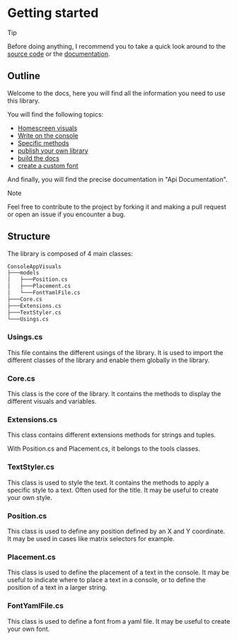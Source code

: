 # Getting started

> [!TIP]
> Before doing anything, I recommend you to take a quick look around to the [source code](https://github.com/MorganKryze/ConsoleAppVisuals) or the [documentation](https://morgankryze.github.io/ConsoleAppVisuals/api/ConsoleAppVisuals.html).

## Outline

Welcome to the docs, here you will find all the information you need to use this library.

You will find the following topics:

- [Homescreen visuals](homescreen.md)
- [Write on the console](write.md)
- [Specific methods](specific.md)
- [publish your own library](publish.md)
- [build the docs](docs.md)
- [create a custom font](font.md)

And finally, you will find the precise documentation in "Api Documentation".

> [!NOTE]
> Feel free to contribute to the project by forking it and making a pull request or open an issue if you encounter a bug.

## Structure

The library is composed of 4 main classes:

```bash
ConsoleAppVisuals
├───models
│   ├───Position.cs
│   ├───Placement.cs
│   └───FontYamlFile.cs
├───Core.cs
├───Extensions.cs
├───TextStyler.cs
└───Usings.cs
```

### Usings.cs

This file contains the different usings of the library. It is used to import the different classes of the library and enable them globally in the library.

### Core.cs

This class is the core of the library. It contains the methods to display the different visuals and variables.

### Extensions.cs

This class contains different extensions methods for strings and tuples.

With Position.cs and Placement.cs, it belongs to the tools classes.

### TextStyler.cs

This class is used to style the text. It contains the methods to apply a specific style to a text. Often used for the title. It may be useful to create your own style.

### Position.cs

This class is used to define any position defined by an X and Y coordinate. It may be used in cases like matrix selectors for example.

### Placement.cs

This class is used to define the placement of a text in the console. It may be useful to indicate where to place a text in a console, or to define the position of a text in a larger string.

### FontYamlFile.cs

This class is used to define a font from a yaml file. It may be useful to create your own font.
